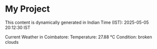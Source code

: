# My Project

This content is dynamically generated in Indian Time (IST): 2025-05-05 20:12:30 IST


Current Weather in Coimbatore:
Temperature: 27.88 °C
Condition: broken clouds
